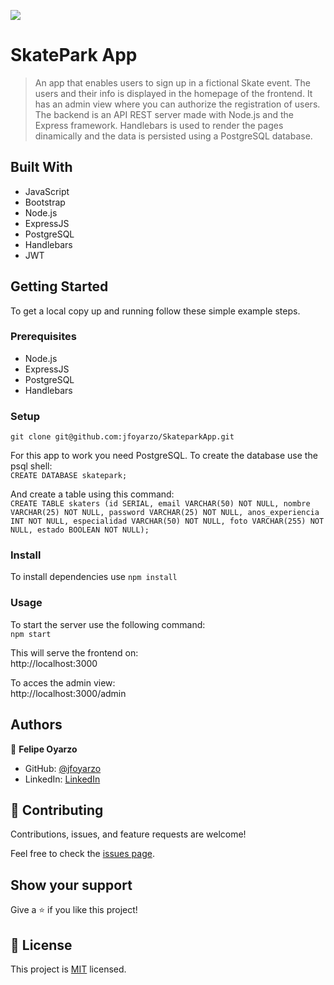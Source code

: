 ![](https://img.shields.io/badge/DesafioLATAM-important)

# SkatePark App

> An app that enables users to sign up in a fictional Skate event. The users and their info is displayed in the homepage of the frontend. It has an admin view where you can authorize the registration of users. The backend is an API REST server made with Node.js and the Express framework. Handlebars is used to render the pages dinamically and the data is persisted using a PostgreSQL database. 


## Built With

- JavaScript
- Bootstrap
- Node.js
- ExpressJS
- PostgreSQL
- Handlebars
- JWT

## Getting Started


To get a local copy up and running follow these simple example steps.

### Prerequisites

- Node.js
- ExpressJS
- PostgreSQL
- Handlebars

### Setup

`git clone git@github.com:jfoyarzo/SkateparkApp.git`

For this app to work you need PostgreSQL. To create the database use the psql shell: <br>
`CREATE DATABASE skatepark;`

And create a table using this command:<br>
`CREATE TABLE skaters (id SERIAL, email VARCHAR(50) NOT NULL, nombre VARCHAR(25) NOT NULL, password VARCHAR(25) NOT NULL, anos_experiencia INT NOT NULL, especialidad VARCHAR(50) NOT NULL, foto VARCHAR(255) NOT NULL, estado BOOLEAN NOT NULL);`

### Install

To install dependencies use `npm install`

### Usage

To start the server use the following command: <br>
`npm start`<br>

This will serve the frontend on:<br>
http://localhost:3000 <br>

To acces the admin view: <br>
http://localhost:3000/admin

## Authors

👤 **Felipe Oyarzo**

- GitHub: [@jfoyarzo](https://github.com/jfoyarzo)
- LinkedIn: [LinkedIn](https://www.linkedin.com/in/jorge-felipe-oyarzo-contreras-647118247/)

## 🤝 Contributing

Contributions, issues, and feature requests are welcome!

Feel free to check the [issues page](https://github.com/jfoyarzo/SkateparkApp/issues).

## Show your support

Give a ⭐️ if you like this project!

## 📝 License

This project is [MIT](./LICENSE) licensed.